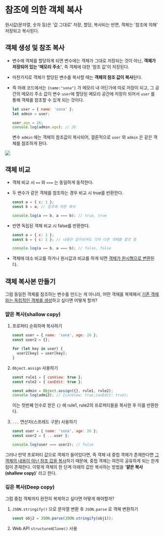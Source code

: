 # 참조에 의한 객체 복사

원시값(문자열, 숫자 등)은 '값 그대로' 저장, 할당, 복사되는 반면, 객체는 '참조에 의해' 저장되고 복사된다.

## 객체 생성 및 참조 복사

- 변수에 객체를 할당하게 되면 변수에는 객체가 그대로 저장되는 것이 아닌, **객체가 저장되어 있는 '메모리 주소'**, 즉 객체에 대한 '참조 값'이 저장된다.

- 마찬가지로 객체가 할당된 변수를 복사할 때는 **객체의 참조 값이 복사**된다.

- 즉 아래 코드에서는 `{name:"sona"}` 가 메모리 내 어딘가에 따로 저장이 되고, 그 공간의 메모리 주소 값이 변수 `user`에 할당된 메모리 공간에 저장이 되어서 `user` 를 통해 객체를 참조할 수 있게 되는 것이다.

  ```js
  let user = { name: 'sona' };
  let admin = user;

  user.age = 26;
  console.log(admin.age); // 26
  ```

  변수 `admin` 에는 객체의 참조값이 복사되어, 결론적으로 `user` 와 `admin` 은 같은 객체를 참조하게 된다.

<img src="https://i.imgur.com/32j2DmL.png" />

## 객체 비교

- 객체 비교 시 `==` 와 `===` 는 동일하게 동작한다.

- 두 변수가 같은 객체를 참조하는 경우 비교 시 true를 반환한다.

  ```js
  const a = { c: 1 };
  const b = a; // 참조에 의한 복사

  console.log(a == b, a === b); // true, true
  ```

- 반면 독립된 객체 비교 시 false를 반환한다.

  ```js
  const a = { c: 1 };
  const b = { c: 1 }; // 내용은 같아보여도 각자 다른 객체를 참조 중

  console.log(a == b, a === b); // false, false
  ```

- 객체에 대소 비교를 하거나 원시값과 비교를 하게 되면 [객체가 원시형으로 변환](/Language/Javascript/0.Core%20Javascript/Object%20to%20Primitive.md)된다.

## 객체 복사본 만들기

그럼 동일한 객체를 참조하는 변수를 만드는 게 아니라, 어떤 객체를 복제해서 <u>기존 객체와는 독립적인 객체를 생성</u>하고 싶다면 어떻게 할까?

### 얕은 복사(shallow copy)

1. 프로퍼티 순회하며 복사하기

   ```js
   const user = { name: 'sona', age: 26 };
   const user2 = {};

   for (let key in user) {
     user2[key] = user[key];
   }
   ```

2. `Object.assign` 사용하기

   ```js
   const rule1 = { canView: true };
   const rule2 = { canEdit: true };

   const admin = Object.assign({}, rule1, rule2);
   console.log(admi2); // {canView: true,canEdit: true};
   ```

   이는 첫번째 인수로 받은 `{}` 에 rule1, rule2의 프로퍼티들을 복사한 후 이를 반환한다.

3. `...` 연산자(스프레드 구문) 사용하기

   ```js
   const user = { name: 'sona', age: 26 };
   const user2 = { ...user };

   console.log(user === user2); // false
   ```

그러나 만약 프로퍼티 값으로 객체가 들어있다면, 즉 객체 내 중첩 객체가 존재한다면 <u>그 객체의 내용이 아닌 참조 값을 복사</u>하기 때문에, 중첩 객체는 여전히 공유하게 되는 한계점이 존재한다. 이렇게 객체의 한 단계 아래의 값만 복사하는 방법을 '**얕은 복사(shallow copy)**' 라고 한다.

### 깊은 복사(Deep copy)

그럼 중첩 객체까지 완전히 복제하고 싶다면 어떻게 해야할까?

1. `JSON.stringify()` 으로 문자열 변환 후 `JSON.parse` 로 객체 변환하기

   ```js
   const obj2 = JSON.parse(JSON.stringify(obj1));
   ```

2. Web API `structuredClone()` 사용
